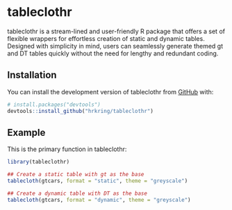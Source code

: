 
# tableclothr

<!-- badges: start -->
<!-- badges: end -->

tableclothr is a stream-lined and user-friendly R package that offers a set of
flexible wrappers for effortless creation of static and dynamic tables. Designed
with  simplicity in mind, users can seamlessly generate themed gt and DT tables
quickly without the need for lengthy and redundant coding.

## Installation

You can install the development version of tableclothr from [GitHub](https://github.com/) with:

``` r
# install.packages("devtools")
devtools::install_github("hrkring/tableclothr")
```

## Example

This is the primary function in tableclothr:

``` r
library(tableclothr)

## Create a static table with gt as the base
tablecloth(gtcars, format = "static", theme = "greyscale")

## Create a dynamic table with DT as the base
tablecloth(gtcars, format = "dynamic", theme = "greyscale")
```

